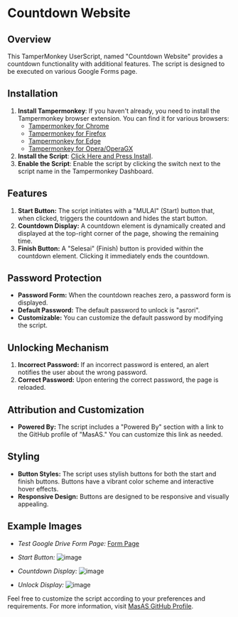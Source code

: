 # Countdown Website

## Overview
This TamperMonkey UserScript, named "Countdown Website" provides a countdown functionality with additional features. The script is designed to be executed on various Google Forms page.

## Installation

1. **Install Tampermonkey**:
   If you haven't already, you need to install the Tampermonkey browser extension. You can find it for various browsers:
   - [Tampermonkey for Chrome](https://chrome.google.com/webstore/detail/tampermonkey/dhdgffkkebhmkfjojejmpbldmpobfkfo)
   - [Tampermonkey for Firefox](https://addons.mozilla.org/en-US/firefox/addon/tampermonkey/)
   - [Tampermonkey for Edge](https://microsoftedge.microsoft.com/addons/detail/tampermonkey/iikmkjmpaadaobahmlepeloendndfphd)
   - [Tampermonkey for Opera/OperaGX](https://addons.opera.com/en-gb/extensions/details/tampermonkey-beta/)
2. **Install the Script**:
   [Click Here and Press Install](https://github.com/masas112/Countdown_Website/blob/main/Countdown_Website.js?raw=True).
3. **Enable the Script**:
   Enable the script by clicking the switch next to the script name in the Tampermonkey Dashboard.

## Features
1. **Start Button:** The script initiates with a "MULAI" (Start) button that, when clicked, triggers the countdown and hides the start button.
2. **Countdown Display:** A countdown element is dynamically created and displayed at the top-right corner of the page, showing the remaining time.
3. **Finish Button:** A "Selesai" (Finish) button is provided within the countdown element. Clicking it immediately ends the countdown.

## Password Protection
- **Password Form:** When the countdown reaches zero, a password form is displayed.
- **Default Password:** The default password to unlock is "asrori".
- **Customizable:** You can customize the default password by modifying the script.

## Unlocking Mechanism
1. **Incorrect Password:** If an incorrect password is entered, an alert notifies the user about the wrong password.
2. **Correct Password:** Upon entering the correct password, the page is reloaded.

## Attribution and Customization
- **Powered By:** The script includes a "Powered By" section with a link to the GitHub profile of "MasAS." You can customize this link as needed.

## Styling
- **Button Styles:** The script uses stylish buttons for both the start and finish buttons. Buttons have a vibrant color scheme and interactive hover effects.
- **Responsive Design:** Buttons are designed to be responsive and visually appealing.

## Example Images
- *Test Google Drive Form Page:* [Form Page](https://docs.google.com/forms/d/e/1FAIpQLSeWZ_cCuAoTlAsvKFgB_fEyKD0SfMUOxCQt5oY7uZRf7_6V0g/viewform)

- *Start Button:* ![image](https://github.com/masas112/Countdown_Website/assets/42193210/a80ab736-4300-459d-ad89-9297a415cb9c)

- *Countdown Display:* ![image](https://github.com/masas112/Countdown_Website/assets/42193210/151b2fb6-9483-4e3e-8c6a-94e0547a6888)

- *Unlock Display:* ![image](https://github.com/masas112/Countdown_Website/assets/42193210/4455a9dc-fa5b-4674-9e8f-5fb7aca9f5ea)


Feel free to customize the script according to your preferences and requirements. For more information, visit [MasAS GitHub Profile](https://github.com/masas112).
